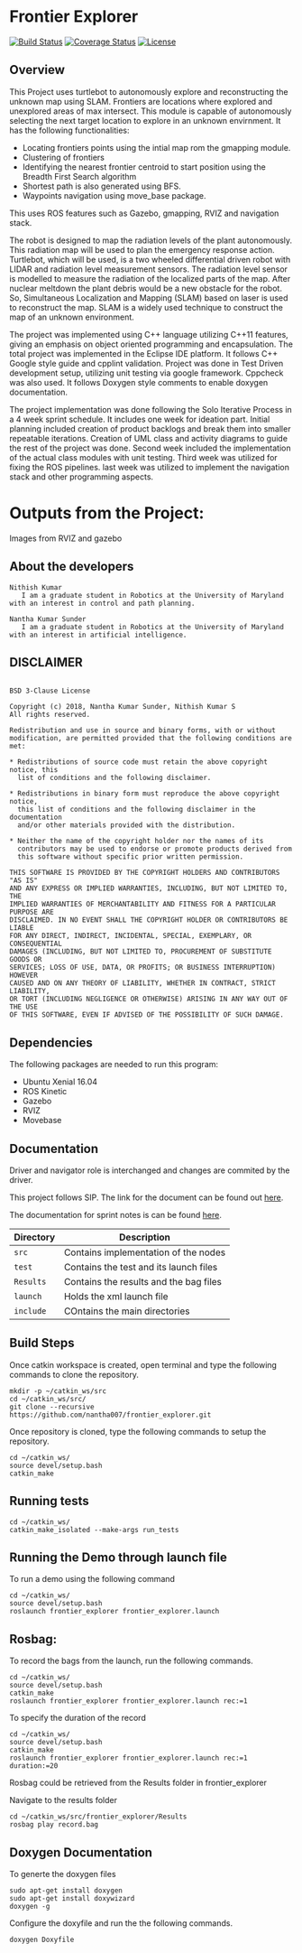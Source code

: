 # Frontier Explorer

[![Build Status](https://travis-ci.org/nantha007/frontierExplorer.svg?branch=master)](https://travis-ci.org/nantha007/frontierExplorer)
[![Coverage Status](https://coveralls.io/repos/github/nantha007/frontierExplorer/badge.svg?branch=master)](https://coveralls.io/github/nantha007/frontierExplorer?branch=master)
[![License](https://img.shields.io/badge/License-BSD%203--Clause-blue.svg)](https://opensource.org/licenses/BSD-3-Clause)


## Overview

This Project uses turtlebot to autonomously explore and reconstructing the unknown map using SLAM. Frontiers are locations where explored and unexplored areas of max intersect. This module is capable of autonomously selecting the next target location to explore in an unknown envirnment. It has the following functionalities:

 - Locating frontiers points using the intial map rom the gmapping module. 
 - Clustering of frontiers 
 - Identifying the nearest frontier centroid to start position using the Breadth First Search algorithm
 - Shortest path is also generated using BFS. 
 - Waypoints navigation using move_base package.

This uses ROS features such as Gazebo, gmapping, RVIZ and navigation stack.

The robot is designed to map the radiation levels of the plant autonomously. This radiation map will be used to plan the emergency response action. Turtlebot, which will be used, is a two wheeled differential driven robot with LIDAR and radiation level measurement sensors. The radiation level sensor is modelled to measure the radiation of the localized parts of the map. After nuclear meltdown the plant debris would be a new obstacle for the robot. So, Simultaneous Localization and Mapping (SLAM) based on laser is used to reconstruct the map. SLAM is a widely used technique to construct the map of an unknown environment.

The project was implemented using C++ language utilizing C++11 features, giving an emphasis on object oriented programming and encapsulation. The total project was implemented in the Eclipse IDE platform. It follows C++  Google style guide and cpplint validation.  Project was done in Test Driven development setup, utilizing unit testing via google framework. Cppcheck was also used. It follows Doxygen style comments to enable doxygen documentation.

The project implementation was done following the Solo Iterative Process in a 4 week sprint schedule. It includes one week for ideation part. Initial planning included creation of product backlogs and break them into smaller repeatable iterations. Creation of UML class and activity diagrams to guide the rest of the project was done. Second week included the implementation of the actual class modules with unit testing. Third week was utilized for fixing the ROS pipelines. last week was utilized to implement the navigation stack and other programming aspects. 


# Outputs from the Project:     


Images from RVIZ and gazebo


## About the developers
```
Nithish Kumar
   I am a graduate student in Robotics at the University of Maryland with an interest in control and path planning.

Nantha Kumar Sunder
   I am a graduate student in Robotics at the University of Maryland with an interest in artificial intelligence.
```

## DISCLAIMER

```

BSD 3-Clause License

Copyright (c) 2018, Nantha Kumar Sunder, Nithish Kumar S
All rights reserved.

Redistribution and use in source and binary forms, with or without
modification, are permitted provided that the following conditions are met:

* Redistributions of source code must retain the above copyright notice, this
  list of conditions and the following disclaimer.

* Redistributions in binary form must reproduce the above copyright notice,
  this list of conditions and the following disclaimer in the documentation
  and/or other materials provided with the distribution.

* Neither the name of the copyright holder nor the names of its
  contributors may be used to endorse or promote products derived from
  this software without specific prior written permission.

THIS SOFTWARE IS PROVIDED BY THE COPYRIGHT HOLDERS AND CONTRIBUTORS "AS IS"
AND ANY EXPRESS OR IMPLIED WARRANTIES, INCLUDING, BUT NOT LIMITED TO, THE
IMPLIED WARRANTIES OF MERCHANTABILITY AND FITNESS FOR A PARTICULAR PURPOSE ARE
DISCLAIMED. IN NO EVENT SHALL THE COPYRIGHT HOLDER OR CONTRIBUTORS BE LIABLE
FOR ANY DIRECT, INDIRECT, INCIDENTAL, SPECIAL, EXEMPLARY, OR CONSEQUENTIAL
DAMAGES (INCLUDING, BUT NOT LIMITED TO, PROCUREMENT OF SUBSTITUTE GOODS OR
SERVICES; LOSS OF USE, DATA, OR PROFITS; OR BUSINESS INTERRUPTION) HOWEVER
CAUSED AND ON ANY THEORY OF LIABILITY, WHETHER IN CONTRACT, STRICT LIABILITY,
OR TORT (INCLUDING NEGLIGENCE OR OTHERWISE) ARISING IN ANY WAY OUT OF THE USE
OF THIS SOFTWARE, EVEN IF ADVISED OF THE POSSIBILITY OF SUCH DAMAGE.

```


## Dependencies

The following packages are needed to run this program:
* Ubuntu Xenial 16.04
* ROS Kinetic
* Gazebo
* RVIZ
* Movebase

## Documentation

Driver and navigator role is interchanged and changes are commited by the driver.

This project follows SIP. The link for the document can be found out [here](https://docs.google.com/spreadsheets/d/1-KtADCIqD6HAsYGd68oA5P-hs-cmr5l4iTkNGygmUoM/edit?usp=sharing).

The documentation for sprint notes is can be found [here](https://docs.google.com/document/d/1QWXToDZXNtXEsLOP8cRoNLw7FY7OOFWPk1sTGDPnR8Q/edit?usp=sharing).


| Directory | Description 			    |
| --------- | ------------------------------------- |
| `src`	    | Contains implementation of the nodes  |
| `test`    | Contains the test and its launch files|
| `Results` | Contains the results and the bag files|
| `launch`  | Holds the xml launch file 	    |
| `include` | COntains the main directories	    |


## Build Steps

Once catkin workspace is created, open terminal and type the following commands to clone the repository.

```
mkdir -p ~/catkin_ws/src
cd ~/catkin_ws/src/
git clone --recursive https://github.com/nantha007/frontier_explorer.git
```

Once repository is cloned, type the following commands to setup the repository.

```
cd ~/catkin_ws/
source devel/setup.bash
catkin_make
```

## Running tests

```
cd ~/catkin_ws/
catkin_make_isolated --make-args run_tests 
```

## Running the Demo through launch file

To run a demo using the following command

```
cd ~/catkin_ws/
source devel/setup.bash
roslaunch frontier_explorer frontier_explorer.launch
```


## Rosbag:

To record the bags from the launch, run the following commands.

```
cd ~/catkin_ws/
source devel/setup.bash
catkin_make
roslaunch frontier_explorer frontier_explorer.launch rec:=1 
```

To specify the duration of the record

```
cd ~/catkin_ws/
source devel/setup.bash
catkin_make
roslaunch frontier_explorer frontier_explorer.launch rec:=1 duration:=20
```

Rosbag could be retrieved from the Results folder in frontier_explorer

Navigate to the results folder
```
cd ~/catkin_ws/src/frontier_explorer/Results
rosbag play record.bag
```

## Doxygen Documentation  

To generte the doxygen files

```
sudo apt-get install doxygen
sudo apt-get install doxywizard
doxygen -g
```

Configure the doxyfile and run the the following commands.
```
doxygen Doxyfile
```




